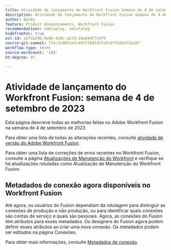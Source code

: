 ```yaml
---
title: Atividade de lançamento do Workfront Fusion Semana de 4 de setembro de 2023
description: Atividade de lançamento do Workfront Fusion Semana de 4 de setembro de 2023
author: Becky
feature: Product Announcements, Workfront Fusion
recommendations: noDisplay, noCatalog
hidefromtoc: true
exl-id: a5fda29b-9a0b-410c-a27d-28a64df734f9
source-git-commit: 77ec3c007ce7c49ff760145fafcd7f62b273a18f
workflow-type: tm+mt
source-wordcount: '143'
ht-degree: 0%

---
```


# Atividade de lançamento do Workfront Fusion: semana de 4 de setembro de 2023

Esta página descreve todas as melhorias feitas no Adobe Workfront Fusion na semana de 4 de setembro de 2023

Para obter uma lista de todas as alterações recentes, consulte [atividade de versão do Adobe Workfront Fusion](/help/workfront-fusion/fusion-product-releases/fusion-release-activity.md).

Para obter uma lista de correções de erros recentes no Workfront Fusion, consulte a página [Atualizações de Manutenção do Workfront](https://experienceleague.adobe.com/docs/workfront-known-issues/releases/current-updates.html?lang=pt-BR) e verifique se há atualizações rotuladas como Atualização de Manutenção do Workfront Fusion.

## Metadados de conexão agora disponíveis no Workfront Fusion

Até agora, os usuários do Fusion dependiam da rotulagem para distinguir as conexões de produção e não produção, ou para identificar quais conexões são contas de serviço e quais são pessoais. Agora, as conexões do Fusion têm atributos para esses metadados. Os designers do Fusion agora podem definir esses atributos ao criar uma nova conexão. Os metadados podem ser editados na página Conexões.

Para obter mais informações, consulte [Metadados de conexão](/help/workfront-fusion/references/connections/connection-metadata.md).
